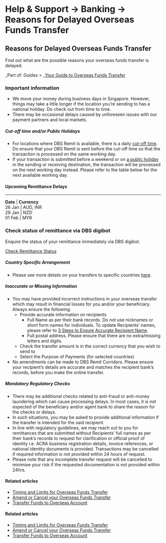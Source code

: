 # Help & Support -> Banking -> Reasons for Delayed Overseas Funds Transfer

## Reasons for Delayed Overseas Funds Transfer

Find out what are the possible reasons your overseas funds transfer is delayed.

_Part of: Guides > _[Your Guide to Overseas Funds Transfer](https://www.dbs.com.sg/personal/support/guide-remit.html)

  


### Important information

  * We move your money during business days in Singapore. However, things may take a little longer if the location you’re sending to has a national holiday. Do check out from time to time.
  * There may be occasional delays caused by unforeseen issues with our payment partners and local markets.



#####  Cut-off time and/or Public Holidays

  * For locations where DBS Remit is available, there is a daily [cut-off time](https://www.dbs.com.sg/personal/support/bank-overseas-funds-transfer-service-standards.html). Do ensure that your DBS Remit is sent before the cut-off time so that the transaction is processed on the same working day.
  * If your transaction is submitted before a weekend or on [a public holiday](https://www.dbs.com.sg/iwov-resources/pdf/deposits/international-transfer/holiday-schedules.pdf) in the sending or receiving destination, the transaction will be processed on the next working day instead. Please refer to the table below for the next available working day. 

#### Upcoming Remittance Delays  
  
---  
**Date** | **Currency**  
26 Jan | AUD, INR  
29 Jan | NZD  
01 Feb | MYR  
  
### Check status of remittance via DBS digibot

Enquire the status of your remittance immediately via DBS digibot.  
  
[Check Remittance Status](https://chatbanking.dbs.com/mbsg/GCE/K100HS001)




#####  Country Specific Arrangement

  * Please see more details on your transfers to specific countries [here](https://www.dbs.com.sg/personal/support/bank-overseas-funds-transfer-countries.html).



#####  Inaccurate or Missing Information

  * You may have provided incorrect instructions in your overseas transfer which may result in financial losses for you and/or your beneficiary. Always ensure the following: 
    * Provide accurate information on recipients 
      * Full Name as per their bank records. Do not use nicknames or short form names for individuals. To update Recipients’ names, please refer to [3 Steps to Ensure Accurate Recipient Name](https://www.dbs.com.sg/personal/support/bank-overseas-funds-transfer-new-remittance.html).
      * Full postal address. Please ensure that there are no extra/missing letters and digits.
    * Check the transfer amount is in the correct currency that you wish to send to
    * Select the Purpose of Payments (for selected countries)
  * No amendments can be made to DBS Remit Corridors. Please ensure your recipient’s details are accurate and matches the recipient bank’s records, before you make the online transfer.



#####  Mandatory Regulatory Checks

  * There may be additional checks related to anti-fraud or anti-money laundering which can cause processing delays. In most cases, it is not expected of the beneficiary and/or agent bank to share the reason for the checks or delays.
  * In such situations, you may be asked to provide additional information if the transfer is intended for the said recipient.
  * In line with regulatory guidelines, we may reach out to you for remittances that are submitted without Recipients’ full names as per their bank’s records to request for clarification or official proof of identity i.e. ACRA business registration details, invoice references, or national identity documents is provided. Transactions may be cancelled if required information is not provided within 24 hours of request.
  * Please note that any incomplete transfer request will be cancelled to minimise your risk if the requested documentation is not provided within 24hrs.



#### Related articles

  * [Timing and Limits for Overseas Funds Transfer](https://www.dbs.com.sg/personal/support/bank-overseas-funds-transfer-service-standards.html)
  * [Amend or Cancel your Overseas Funds Transfer](https://www.dbs.com.sg/personal/support/bank-overseas-wrong-funds-transfer.html)
  * [Transfer Funds to Overseas Account](https://www.dbs.com.sg/personal/support/bank-overseas-funds-transfer-new-remittance.html)



#### Related articles

  * [Timing and Limits for Overseas Funds Transfer](https://www.dbs.com.sg/personal/support/bank-overseas-funds-transfer-service-standards.html)
  * [Amend or Cancel your Overseas Funds Transfer](https://www.dbs.com.sg/personal/support/bank-overseas-wrong-funds-transfer.html)
  * [Transfer Funds to Overseas Account](https://www.dbs.com.sg/personal/support/bank-overseas-funds-transfer-new-remittance.html)


